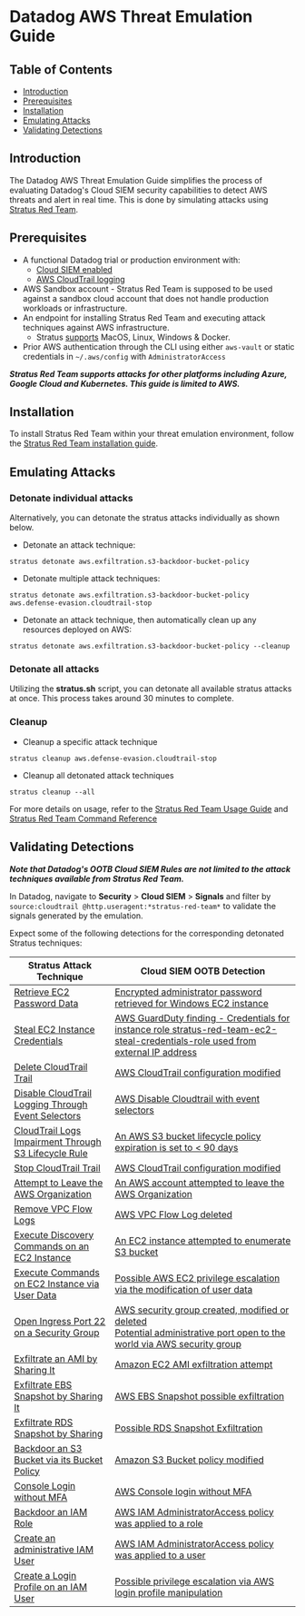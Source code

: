 # Datadog AWS Threat Emulation Guide

## Table of Contents
- [Introduction](#introduction)
- [Prerequisites](#prerequisites)
- [Installation](#installation)
- [Emulating Attacks](#emulating-attacks)
- [Validating Detections](#validating-detections)

## Introduction
The Datadog AWS Threat Emulation Guide simplifies the process of evaluating Datadog's Cloud SIEM security capabilities to detect AWS threats and alert in real time. This is done by simulating attacks using [Stratus Red Team](https://github.com/DataDog/stratus-red-team).

## Prerequisites
- A functional Datadog trial or production environment with:
    - [Cloud SIEM enabled](https://docs.datadoghq.com/getting_started/cloud_siem/)
    - [AWS CloudTrail logging](https://docs.datadoghq.com/security/cloud_siem/guide/aws-config-guide-for-cloud-siem/)
- AWS Sandbox account - Stratus Red Team is supposed to be used against a sandbox cloud account that does not handle production workloads or infrastructure.
- An endpoint for installing Stratus Red Team and executing attack techniques against AWS infrastructure.
    - Stratus [supports](https://stratus-red-team.cloud/user-guide/getting-started/) MacOS, Linux, Windows & Docker.
- Prior AWS authentication through the CLI using either `aws-vault` or static credentials in `~/.aws/config` with `AdministratorAccess`

***Stratus Red Team supports attacks for other platforms including Azure, Google Cloud and Kubernetes. This guide is limited to AWS.***

## Installation
To install Stratus Red Team within your threat emulation environment, follow the [Stratus Red Team installation guide](https://stratus-red-team.cloud/user-guide/getting-started/#installation).

## Emulating Attacks

### Detonate individual attacks

Alternatively, you can detonate the stratus attacks individually as shown below.

- Detonate an attack technique:
```
stratus detonate aws.exfiltration.s3-backdoor-bucket-policy
```

- Detonate multiple attack techniques:
```
stratus detonate aws.exfiltration.s3-backdoor-bucket-policy aws.defense-evasion.cloudtrail-stop
```

- Detonate an attack technique, then automatically clean up any resources deployed on AWS:
```
stratus detonate aws.exfiltration.s3-backdoor-bucket-policy --cleanup
```

### Detonate all attacks
Utilizing the **stratus.sh** script, you can detonate all available stratus attacks at once. This process takes around 30 minutes to complete.

### Cleanup 
- Cleanup a specific attack technique
```
stratus cleanup aws.defense-evasion.cloudtrail-stop
```

- Cleanup all detonated attack techniques
```
stratus cleanup --all
```

For more details on usage, refer to the [Stratus Red Team Usage Guide](https://stratus-red-team.cloud/user-guide/usage/) and [Stratus Red Team Command Reference](https://stratus-red-team.cloud/user-guide/commands/)

## Validating Detections
***Note that Datadog's OOTB Cloud SIEM Rules are **not** limited to the attack techniques available from Stratus Red Team.***

In Datadog, navigate to **Security** > **Cloud SIEM** > **Signals** and filter by `source:cloudtrail @http.useragent:*stratus-red-team*` to validate the signals generated by the emulation.

Expect some of the following detections for the corresponding detonated Stratus techniques:


| **Stratus Attack Technique**                                                                                                                                	| **Cloud SIEM OOTB Detection**                                                                                                                                                                                                                                                                                                             	|
|-------------------------------------------------------------------------------------------------------------------------------------------------------------	|-------------------------------------------------------------------------------------------------------------------------------------------------------------------------------------------------------------------------------------------------------------------------------------------------------------------------------------------	|
| [Retrieve EC2 Password Data](https://stratus-red-team.cloud/attack-techniques/AWS/aws.credential-access.ec2-get-password-data/)                             	| [Encrypted administrator password retrieved for Windows EC2 instance](https://docs.datadoghq.com/security/default_rules/aws-ec2-getpasswordata-error/)                                                                                                                                                                                    	|
| [Steal EC2 Instance Credentials](https://stratus-red-team.cloud/attack-techniques/AWS/aws.credential-access.ec2-steal-instance-credentials/)                	| [AWS GuardDuty finding - Credentials for instance role stratus-red-team-ec2-steal-credentials-role used from external IP address](https://docs.datadoghq.com/security/default_rules/aws-guardduty-third-party/)                                                                                                                           	|
| [Delete CloudTrail Trail](https://stratus-red-team.cloud/attack-techniques/AWS/aws.defense-evasion.cloudtrail-delete/)                                      	| [AWS CloudTrail configuration modified](https://docs.datadoghq.com/security/default_rules/aws-cloudtrail-configuration-modified/)                                                                                                                                                                                                         	|
| [Disable CloudTrail Logging Through Event Selectors](https://stratus-red-team.cloud/attack-techniques/AWS/aws.defense-evasion.cloudtrail-event-selectors/)  	| [AWS Disable Cloudtrail with event selectors](https://docs.datadoghq.com/security/default_rules/cloudtrail-aws-cloudtrail-disable-through-event-selectors/)                                                                                                                                                                               	|
| [CloudTrail Logs Impairment Through S3 Lifecycle Rule](https://stratus-red-team.cloud/attack-techniques/AWS/aws.defense-evasion.cloudtrail-lifecycle-rule/) 	| [An AWS S3 bucket lifecycle policy expiration is set to < 90 days](https://docs.datadoghq.com/security/default_rules/aws-s3-lifecycle-expiration-below-90-days/)                                                                                                                                                                          	|
| [Stop CloudTrail Trail](https://stratus-red-team.cloud/attack-techniques/AWS/aws.defense-evasion.cloudtrail-stop/)                                          	| [AWS CloudTrail configuration modified](https://docs.datadoghq.com/security/default_rules/aws-cloudtrail-configuration-modified/)                                                                                                                                                                                                         	|
| [Attempt to Leave the AWS Organization](https://stratus-red-team.cloud/attack-techniques/AWS/aws.defense-evasion.organizations-leave/)                      	| [An AWS account attempted to leave the AWS Organization](https://docs.datadoghq.com/security/default_rules/aws-organizations-leave-organization/)                                                                                                                                                                                         	|
| [Remove VPC Flow Logs](https://stratus-red-team.cloud/attack-techniques/AWS/aws.defense-evasion.vpc-remove-flow-logs/)                                      	| [AWS VPC Flow Log deleted](https://docs.datadoghq.com/security/default_rules/aws-cloudtrail-vpc-flow-log-deleted/)                                                                                                                                                                                                                        	|
| [Execute Discovery Commands on an EC2 Instance](https://stratus-red-team.cloud/attack-techniques/AWS/aws.discovery.ec2-enumerate-from-instance/)            	| [An EC2 instance attempted to enumerate S3 bucket](https://docs.datadoghq.com/security/default_rules/aws-s3-buckets-enumerated/)                                                                                                                                                                                                          	|
| [Execute Commands on EC2 Instance via User Data](https://stratus-red-team.cloud/attack-techniques/AWS/aws.execution.ec2-user-data/)                         	| [Possible AWS EC2 privilege escalation via the modification of user data](https://docs.datadoghq.com/security/default_rules/cloudtrail-aws-ec2-modify-user-data-priv-escalation/)                                                                                                                                                         	|
| [Open Ingress Port 22 on a Security Group](https://stratus-red-team.cloud/attack-techniques/AWS/aws.exfiltration.ec2-security-group-open-port-22-ingress/)  	| [AWS security group created, modified or deleted](https://docs.datadoghq.com/security/default_rules/aws-ec2-security-group-modified/)<br>[Potential administrative port open to the world via AWS security group](https://docs.datadoghq.com/security/default_rules/cloudtrail-aws-ec2-security-group-administrative-port-open-to-world/) 	|
| [Exfiltrate an AMI by Sharing It](https://stratus-red-team.cloud/attack-techniques/AWS/aws.exfiltration.ec2-share-ami/)                                     	| [Amazon EC2 AMI exfiltration attempt](https://docs.datadoghq.com/security/default_rules/cloudtrail-aws-ec2-ami-exfil/)                                                                                                                                                                                                                    	|
| [Exfiltrate EBS Snapshot by Sharing It](https://stratus-red-team.cloud/attack-techniques/AWS/aws.exfiltration.ec2-share-ebs-snapshot/)                      	| [AWS EBS Snapshot possible exfiltration](https://docs.datadoghq.com/security/default_rules/cloudtrail-aws-ebs-snapshot-possible-exfiltration/)                                                                                                                                                                                            	|
| [Exfiltrate RDS Snapshot by Sharing](https://stratus-red-team.cloud/attack-techniques/AWS/aws.exfiltration.rds-share-snapshot/)                             	| [Possible RDS Snapshot Exfiltration](https://docs.datadoghq.com/security/default_rules/cloudtrail-aws-rds-snapshot-exfiltration/)                                                                                                                                                                                                         	|
| [Backdoor an S3 Bucket via its Bucket Policy](https://stratus-red-team.cloud/attack-techniques/AWS/aws.exfiltration.s3-backdoor-bucket-policy/)             	| [Amazon S3 Bucket policy modified](https://docs.datadoghq.com/security/default_rules/aws-s3-bucket-policy-modified/)                                                                                                                                                                                                                      	|
| [Console Login without MFA](https://stratus-red-team.cloud/attack-techniques/AWS/aws.initial-access.console-login-without-mfa/)                             	| [AWS Console login without MFA](https://docs.datadoghq.com/security/default_rules/aws-cloudtrail-console-login-no-mfa/)                                                                                                                                                                                                                   	|
| [Backdoor an IAM Role](https://stratus-red-team.cloud/attack-techniques/AWS/aws.persistence.iam-backdoor-role/)                                             	| [AWS IAM AdministratorAccess policy was applied to a role](https://docs.datadoghq.com/security/default_rules/cloudtrail-aws-iam-apply-privilegedpolicy-to-role/)                                                                                                                                                                          	|
| [Create an administrative IAM User](https://stratus-red-team.cloud/attack-techniques/AWS/aws.persistence.iam-create-admin-user/)                            	| [AWS IAM AdministratorAccess policy was applied to a user](https://docs.datadoghq.com/security/default_rules/cloudtrail-aws-iam-apply-privilegedpolicy-to-user/)                                                                                                                                                                          	|
| [Create a Login Profile on an IAM User](https://stratus-red-team.cloud/attack-techniques/AWS/aws.persistence.iam-create-user-login-profile/)                	| [Possible privilege escalation via AWS login profile manipulation](https://docs.datadoghq.com/security/default_rules/cloudtrail-aws-iam-login-profile-manipulated/)                                                                                                                                                                       	|


